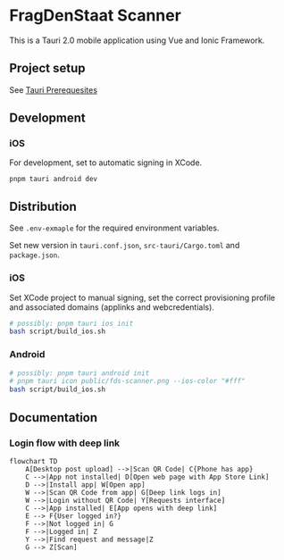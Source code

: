 # FragDenStaat Scanner

This is a Tauri 2.0 mobile application using Vue and Ionic Framework.

## Project setup

See [Tauri Prerequesites](https://tauri.app/start/prerequisites/)

## Development

### iOS

For development, set to automatic signing in XCode.

```
pnpm tauri android dev
```

## Distribution

See `.env-exmaple` for the required environment variables.

Set new version in `tauri.conf.json`, `src-tauri/Cargo.toml` and `package.json`.

### iOS

Set XCode project to manual signing, set the correct provisioning profile and associated domains (applinks and webcredentials).

```bash
# possibly: pnpm tauri ios init
bash script/build_ios.sh
```

### Android

```bash
# possibly: pnpm tauri android init
# pnpm tauri icon public/fds-scanner.png --ios-color "#fff"
bash script/build_ios.sh
```

## Documentation

### Login flow with deep link

```mermaid
flowchart TD
    A[Desktop post upload] -->|Scan QR Code| C{Phone has app}
    C -->|App not installed| D[Open web page with App Store Link]
    D -->|Install app| W[Open app]
    W -->|Scan QR Code from app| G[Deep link logs in]
    W -->|Login without QR Code| Y[Requests interface]
    C -->|App installed| E[App opens with deep link]
    E --> F{User logged in?}
    F -->|Not logged in| G
    F -->|Logged in| Z
    Y -->|Find request and message|Z
    G --> Z[Scan]
```
